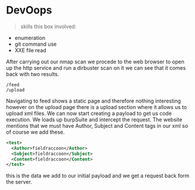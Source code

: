 # DevOops

>skills this box involved:
- enumeration  
- git command use
- XXE file read

After carrying out our nmap scan we procede to the web browser to open up the http service and run a dirbuster scan on it
we can see that it comes back with two results.
```
/feed
/upload
```
Navigating to feed shows a static page and therefore nothing interesting however on the upload page there is a upload section where it allows us to upload xml files. We can now start creating a payload to get us code execution. We loads up burpSuite and intercept the request. The website mentions that we must have Author, Subject and Content tags in our xml so of course we add these.
```xml
<test>
  <Author>fieldraccoon</Author>
  <Subject>fieldraccoon</Subject>
  <Content>fieldraccoon</Content>
</test>
```
this is the data we add to our initial payload and we get a request back form the server. 

